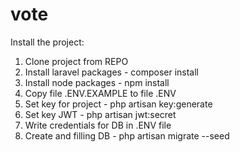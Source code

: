 # vote

Install the project:

1. Clone project from REPO
2. Install laravel packages - composer install
3. Install node packages - npm install
4. Copy file .ENV.EXAMPLE to file .ENV
5. Set key for project - php artisan key:generate
6. Set key JWT - php artisan jwt:secret
7. Write credentials for DB in .ENV file
8. Create and filling DB - php artisan migrate --seed
